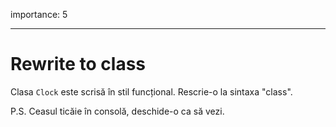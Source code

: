 importance: 5

---

# Rewrite to class

Clasa `Clock` este scrisă în stil funcțional. Rescrie-o la sintaxa "class".

P.S. Ceasul ticăie în consolă, deschide-o ca să vezi.
